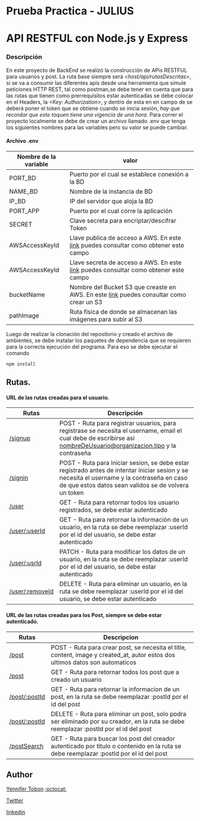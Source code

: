 # Prueba Practica - JULIUS

# API RESTFUL con Node.js y Express

### Descripción

En este proyecto de BackEnd se realizó la construcción de APis RESTFUL para usuarios y post. La ruta base siempre será *<host/api/rutasDescritas>*, si se va a consumir las diferentes apis desde una herramienta que simule peticiones HTTP REST, tal como postman,se debe tener en cuenta que para las rutas que tienen como prerrequisitos estar autenticadas se debe colocar en el Headers, la *<Key: Authorization>*, y dentro de esta en en campo de <value> se deberá poner el token que se obtiene cuando se inicia sesión, _*hay que recordar que este toquen tiene una vigencia de una hora*_.
Para correr el proyecto localmente se debe de crear un archivo llamado .env que tenga los siguientes nombres para las variables pero su valor se puede cambiar.

#### Archivo .env

| Nombre de la variable | valor                                                                                   |
| --------------------- | ----------------------------------------------------------------------------------------|
| PORT_BD               | Puerto por el cual se establece conexión a la BD                                        |
| NAME_BD               | Nombre de la instancia de BD                                                            |
| IP_BD                 | IP del servidor que aloja la BD                                                         |
| PORT_APP              | Puerto por el cual corre la aplicación                                                  |
| SECRET                | Clave secreta para encriptar/descifrar Token                                            |
| AWSAccessKeyId        | Llave publica de acceso a AWS. En este [link](https://stackabuse.com/uploading-files-to-aws-s3-with-node-js/) puedes consultar como obtener este campo    |
| AWSAccessKeyId        | Llave secreta de acceso a AWS. En este [link](https://stackabuse.com/uploading-files-to-aws-s3-with-node-js/) puedes consultar como obtener este campo    |
| bucketName            | Nombre del Bucket S3 que creaste en AWS. En este [link](https://stackabuse.com/uploading-files-to-aws-s3-with-node-js/) puedes consultar como crear un S3 |
| pathImage             | Ruta fisica de donde se almacenan las imágenes para subir al S3                         |

Luego de realizar la clonación del repositorio y creado el archivo de ambientes, se debe instalar los paquetes de dependencia que se requieren para la correcta ejecución del programa. Para eso se debe ejecutar el comando

```
npm install
```

## Rutas.

#### URL de las rutas creadas para el usuario.

| Rutas                           | Descripción                                                                                                                                                                                         |
| ------------------------------- | --------------------------------------------------------------------------------------------------------------------------------------------------------------------------------------------------- |
| [/signup](0-subs.py)            | POST - Ruta para registrar usuarios, para registrase se necesita el username, email el cual debe de escribirse asi nombreDeUsuario@organizacion.tipo y la contraseña                                |
| [/signin](1-top_ten.py)         | POST - Ruta para iniciar sesion, se debe estar registrado antes de intentar iniciar sesion y se necesita el username y la contraseña en caso de que estos datos sean validos se de volvera un token |
| [/user](2-recurse.py)           | GET - Ruta para retornar todos los usuario registrados, se debe estar autenticado                                                                                                                   |
| [/user/:userId](2-recurse.py)   | GET - Ruta para retornar la información de un usuario, en la ruta se debe reemplazar :userId por el id del usuario, se debe estar autenticado                                                       |
| [/user/:usrId](2-recurse.py)    | PATCH - Ruta para modificar los datos de un usuario, en la ruta se debe reemplazar :userId por el id del usuario, se debe estar autenticado                                                         |
| [/user/:removeId](2-recurse.py) | DELETE - Ruta para eliminar un usuario, en la ruta se debe reemplazar :userId por el id del usuario, se debe estar autenticado                                                                      |

#### URL de las rutas creadas para los Post, siempre se debe estar autenticado.

| Rutas                         | Descripcion                                                                                                                             |
| ----------------------------- | --------------------------------------------------------------------------------------------------------------------------------------- |
| [/post](0-subs.py)            | POST - Ruta para crear post, se necesita el title, content, image y created_at, autor estos dos ultimos datos son automaticos           |
| [/post](1-top_ten.py)         | GET - Ruta para retornar todos los post que a creado un usuario                                                                         |
| [/post/:postId](2-recurse.py) | GET - Ruta para retornar la informacion de un post, en la ruta se debe reemplazar :postId por el id del post                            |
| [/post/:postId](2-recurse.py) | DELETE - Ruta para eliminar un post, solo podra ser eliminado por su creador, en la ruta se debe reemplazar :postId por el id del post  |
| [/postSearch](2-recurse.py)   | GET - Ruta para buscar los post del creador autenticado por titulo o contenido en la ruta se debe reemplazar :postId por el id del post |

## Author

[Yennifer Tobon](https://www.linkedin.com/in/yennifer-tobon-yate-13716294/) [:octocat:](https://github.com/yenniferTobon)

[Twitter](https://twitter.com/TobonYennifer)

[linkedin](https://www.linkedin.com/in/yennifertobon25/)
